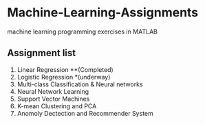 # Machine-Learning-Assignments
machine learning programming exercises in MATLAB
## Assignment list
1. Linear Regression **(Completed)
2. Logistic Regression *(underway)
3. Multi-class Classification & Neural networks
4. Neural Network Learning
5. Support Vector Machines
6. K-mean Clustering and PCA
7. Anomoly Dectection and Recommender System
